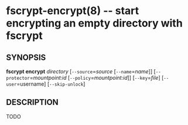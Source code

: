 fscrypt-encrypt(8) -- start encrypting an empty directory with fscrypt
======================================================================

## SYNOPSIS

**fscrypt encrypt** _directory_
    [`--source`=_source_ [`--name`=_name_]]
    [`--protector`=_mountpoint:id_ [`--policy`=_mountpoint:id_]]
    [`--key`=_file_] [`--user`=username] [`--skip-unlock`]

## DESCRIPTION

TODO